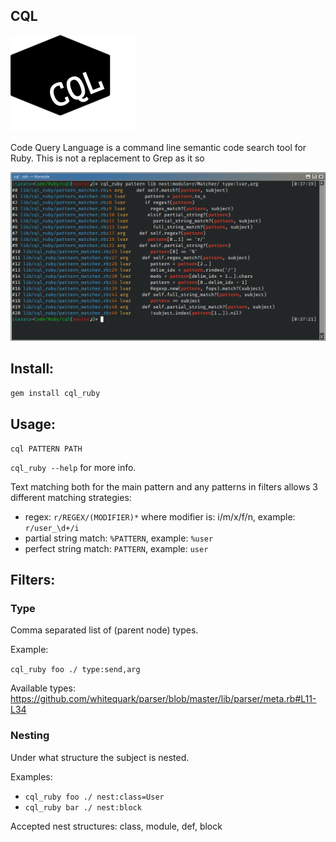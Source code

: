 CQL
---

![Logo](assets/cql_logo_small.png)

Code Query Language is a command line semantic code search tool for Ruby. This is not a replacement to Grep as it so

![Screenshot](assets/screenshot.png)

## Install:

```bash
gem install cql_ruby
```

## Usage:

```
cql PATTERN PATH
```

`cql_ruby --help` for more info.

Text matching both for the main pattern and any patterns in filters allows 3 different matching strategies:

- regex: `r/REGEX/(MODIFIER)*` where modifier is: i/m/x/f/n, example: `r/user_\d+/i` 
- partial string match: `%PATTERN`, example: `%user`
- perfect string match: `PATTERN`, example: `user`

## Filters:

### Type

Comma separated list of (parent node) types.

Example:

`cql_ruby foo ./ type:send,arg`

Available types: https://github.com/whitequark/parser/blob/master/lib/parser/meta.rb#L11-L34
 
### Nesting

Under what structure the subject is nested.

Examples:

- `cql_ruby foo ./ nest:class=User`
- `cql_ruby bar ./ nest:block`

Accepted nest structures: class, module, def, block
